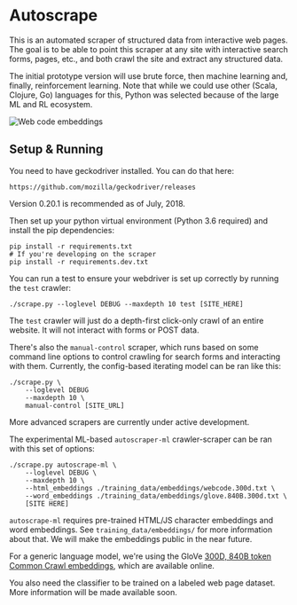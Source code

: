 # Autoscrape

This is an automated scraper of structured data from interactive web pages. The goal is to be able to point this scraper at any site with interactive search forms, pages, etc., and both crawl the site and extract any structured data.

The initial prototype version will use brute force, then machine learning and, finally, reinforcement learning. Note that while we could use other (Scala, Clojure, Go) languages for this, Python was selected because of the large ML and RL ecosystem.

![Web code embeddings](https://github.com/brandonrobertz/autoscrape-py/blob/master/training_data/images/code_embeddings.png)

## Setup & Running

You need to have geckodriver installed. You can do that here:

    https://github.com/mozilla/geckodriver/releases

Version 0.20.1 is recommended as of July, 2018.

Then set up your python virtual environment (Python 3.6 required) and install the pip dependencies:

    pip install -r requirements.txt
    # If you're developing on the scraper
    pip install -r requirements.dev.txt

You can run a test to ensure your webdriver is set up correctly by running the `test` crawler:

    ./scrape.py --loglevel DEBUG --maxdepth 10 test [SITE_HERE]

The `test` crawler will just do a depth-first click-only crawl of an entire website. It will not interact with forms or POST data.

There's also the `manual-control` scraper, which runs based on some command
line options to control crawling for search forms and interacting with them. Currently, the config-based iterating model can be ran like this:

    ./scrape.py \
        --loglevel DEBUG
        --maxdepth 10 \
        manual-control [SITE_URL] 

More advanced scrapers are currently under active development.

The experimental ML-based `autoscraper-ml` crawler-scraper can be ran with this set of options:

    ./scrape.py autoscrape-ml \
        --loglevel DEBUG \
        --maxdepth 10 \
        --html_embeddings ./training_data/embeddings/webcode.300d.txt \
        --word_embeddings ./training_data/embeddings/glove.840B.300d.txt \
        [SITE HERE]

`autoscrape-ml` requires pre-trained HTML/JS character embeddings and word embeddings. See `training_data/embeddings/` for more information about that. We will make the embeddings public in the near future.

For a generic language model, we're using the GloVe [300D, 840B token Common Crawl embeddings](https://github.com/stanfordnlp/GloVe#download-pre-trained-word-vectors), which are available online.

You also need the classifier to be trained on a labeled web page dataset. More
information will be made available soon.

